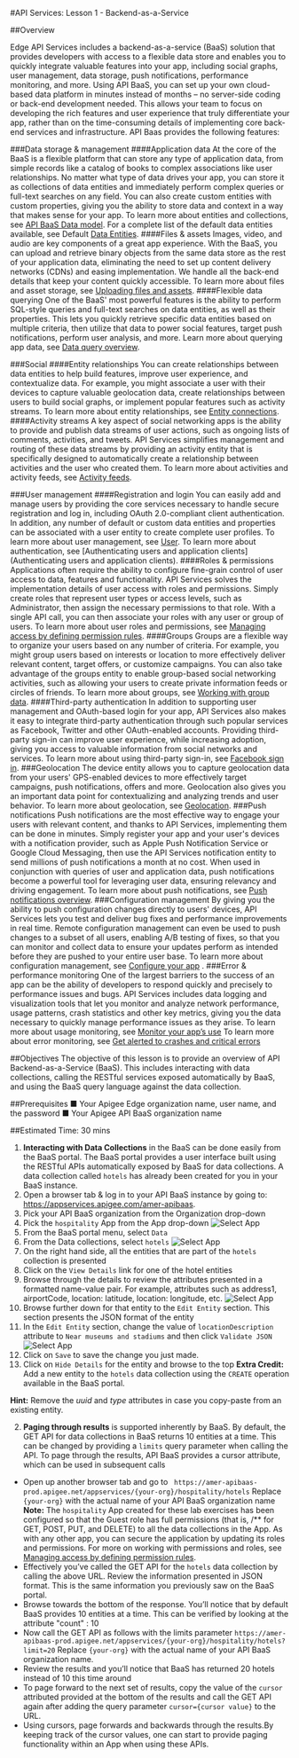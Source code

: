#API Services: Lesson 1 - Backend-as-a-Service


##Overview

Edge API Services includes a backend-as-a-service (BaaS) solution that provides developers with access to a flexible data store and enables you to quickly integrate valuable features into your app, including social graphs, user management, data storage, push notifications, performance monitoring, and more.
Using API BaaS, you can set up your own cloud-based data platform in minutes instead of months – no server-side coding or back-end development needed. This allows your team to focus on developing the rich features and user experience that truly differentiate your app, rather than on the time-consuming details of implementing core back-end services and infrastructure.
API Baas provides the following features:

###Data storage & management
####Application data 
At the core of the BaaS is a flexible platform that can store any type of application data, from simple records like a catalog of books to complex associations like user relationships. No matter what type of data drives your app, you can store it as collections of data entities and immediately perform complex queries or full-text searches on any field. You can also create custom entities with custom properties, giving you the ability to store data and context in a way that makes sense for your app.
To learn more about entities and collections, see [API BaaS Data model](http://apigee.com/docs/app-services/content/app-services-data-model-1).
For a complete list of the default data entities available, see Default [Data Entities](http://apigee.com/docs/app-services/content/default-data-entities).
####Files & assets
Images, video, and audio are key components of a great app experience. With the BaaS, you can upload and retrieve binary objects from the same data store as the rest of your application data, eliminating the need to set up content delivery networks (CDNs) and easing implementation. We handle all the back-end details that keep your content quickly accessible.
To learn more about files and asset storage, see [Uploading files and assets](http://apigee.com/docs/app-services/content/uploading-files-and-assets).
####Flexible data querying
One of the BaaS' most powerful features is the ability to perform SQL-style queries and full-text searches on data entities, as well as their properties. This lets you quickly retrieve specific data entities based on multiple criteria, then utilize that data to power social features, target push notifications, perform user analysis, and more.
Learn more about querying app data, see [Data query overview](http://apigee.com/docs/app-services/content/app-services-data-query-overview).

###Social
####Entity relationships
You can create relationships between data entities to help build features, improve user experience, and contextualize data. For example, you might associate a user with their devices to capture valuable geolocation data, create relationships between users to build social graphs, or implement popular features such as activity streams.
To learn more about entity relationships, see [Entity connections](http://apigee.com/docs/app-services/content/entity-relationships).
####Activity streams
A key aspect of social networking apps is the ability to provide and publish data streams of user actions, such as ongoing lists of comments, activities, and tweets. API Services simplifies management and routing of these data streams by providing an activity entity that is specifically designed to automatically create a relationship between activities and the user who created them.
To learn more about activities and activity feeds, see [Activity feeds](http://apigee.com/docs/app-services/content/activity).

###User management
####Registration and login
You can easily add and manage users by providing the core services necessary to handle secure registration and log in, including OAuth 2.0-compliant client authentication. In addition, any number of default or custom data entities and properties can be associated with a user entity to create complete user profiles.
To learn more about user management, see [User](http://apigee.com/docs/app-services/content/user).
To learn more about authentication, see [Authenticating users and application clients](Authenticating users and application clients).
####Roles & permissions
Applications often require the ability to configure fine-grain control of user access to data, features and functionality. API Services solves the implementation details of user access with roles and permissions. Simply create roles that represent user types or access levels, such as Administrator, then assign the necessary permissions to that role. With a single API call, you can then associate your roles with any user or group of users.
To learn more about user roles and permissions, see [Managing access by defining permission rules](http://apigee.com/docs/app-services/content/managing-access-defining-permission-rules).
####Groups
Groups are a flexible way to organize your users based on any number of criteria. For example, you might group users based on interests or location to more effectively deliver relevant content, target offers, or customize campaigns. You can also take advantage of the groups entity to enable group-based social networking activities, such as allowing your users to create private information feeds or circles of friends.
To learn more about groups, see [Working with group data](http://apigee.com/docs/app-services/content/group).
####Third-party authentication
In addition to supporting user management and OAuth-based login for your app, API Services also makes it easy to integrate third-party authentication through such popular services as Facebook, Twitter and other OAuth-enabled accounts. Providing third-party sign-in can improve user experience, while increasing adoption, giving you access to valuable information from social networks and services.
To learn more about using third-party sign-in, see [Facebook sign in](http://apigee.com/docs/app-services/content/facebook-sign).
###Geolocation
The device entity allows you to capture geolocation data from your users' GPS-enabled devices to more effectively target campaigns, push notifications, offers and more. Geolocation also gives you an important data point for contextualizing and analyzing trends and user behavior.
To learn more about geolocation, see [Geolocation](http://apigee.com/docs/app-services/content/geolocation).
###Push notifications
Push notifications are the most effective way to engage your users with relevant content, and thanks to API Services, implementing them can be done in minutes. Simply register your app and your user's devices with a notification provider, such as Apple Push Notification Service or Google Cloud Messaging, then use the API Services notification entity to send millions of push notifications a month at no cost. When used in conjunction with queries of user and application data, push notifications become a powerful tool for leveraging user data, ensuring relevancy and driving engagement.
To learn more about push notifications, see [Push notifications overview](http://apigee.com/docs/app-services/content/push-notifications-overview).
###Configuration management
By giving you the ability to push configuration changes directly to users' devices, API Services lets you test and deliver bug fixes and performance improvements in real time. Remote configuration management can even be used to push changes to a subset of all users, enabling A/B testing of fixes, so that you can monitor and collect data to ensure your updates perform as intended before they are pushed to your entire user base.
To learn more about configuration management, see [Configure your app](http://apigee.com/docs/app-services/content/configure-your-app) .
###Error & performance monitoring
One of the largest barriers to the success of an app can be the ability of developers to respond quickly and precisely to performance issues and bugs. API Services includes data logging and visualization tools that let you monitor and analyze network performance, usage patterns, crash statistics and other key metrics, giving you the data necessary to quickly manage performance issues as they arise.
To learn more about usage monitoring, see [Monitor your app’s use](http://apigee.com/docs/app-services/content/monitor-your-app%E2%80%99s-use)
To learn more about error monitoring, see [Get alerted to crashes and critical errors](http://apigee.com/docs/app-services/content/get-alerted-crashes-and-critical-errors)

##Objectives
The objective of this lesson is to provide an overview of API Backend-as-a-Service (BaaS). This includes interacting with data collections, calling the RESTful services exposed automatically by BaaS, and using the BaaS query language against the data collection.

##Prerequisites
■	Your Apigee Edge organization name, user name, and the password 
■	Your Apigee API BaaS organization name

##Estimated Time: 30 mins
1. **Interacting with Data Collections** in the BaaS can be done easily from the BaaS portal. The BaaS portal provides a user interface built using the RESTful APIs automatically exposed by BaaS for data collections. A data collection called `hotels` has already been created for you in your BaaS instance.
 1. Open a browser tab & log in to your API BaaS instance by going to: https://appservices.apigee.com/amer-apibaas. 
 2. Pick your API BaaS organization from the Organization drop-down
 3. Pick the `hospitality` App from the App drop-down
 ![Select App](./images/1_select_app.png)
 4. From the BaaS portal menu, select `Data`
 5. From the Data collections, select `hotels`
 ![Select App](./images/2_data_model.png)
 6. On the right hand side, all the entities that are part of the `hotels` collection is presented
 7. Click on the `View Details` link for one of the hotel entities
 8. Browse through the details to review the attributes presented in a formatted name-value pair. For example, attributes such as address1, airportCode, location: latitude, location: longitude, etc.
 ![Select App](./images/3_entity.png)
 9. Browse further down for that entity to the `Edit Entity` section. This section presents the JSON format of the entity
 10. In the `Edit Entity` section, change the value of `locationDescription` attribute to `Near museums and stadiums` and then click `Validate JSON`
 ![Select App](./images/4_entity_selection.png)
 11. Click on `Save` to save the change you just made. 
 12. Click on `Hide Details` for the entity and browse to the top
**Extra Credit:** Add a new entity to the `hotels` data collection using the `CREATE` operation available in the BaaS portal.

**Hint:** Remove the *uuid* and *type* attributes in case you copy-paste from an existing entity.

2. **Paging through results** is supported inherently by BaaS. By default, the GET API for data collections in BaaS returns 10 entities at a time. This can be changed by providing a `limits` query parameter when calling the API. To page through the results, API BaaS provides a cursor attribute, which can be used in subsequent calls
 - Open up another browser tab and go to ```
https://amer-apibaas-prod.apigee.net/appservices/{your-org}/hospitality/hotels```
Replace `{your-org}` with the actual name of your API BaaS organization name
**Note:** The `hospitality` App created for these lab exercises has been configured so that the Guest role has full permissions (that is, /** for GET, POST, PUT, and DELETE) to all the data collections in the App. As with any other app, you can secure the application by updating its roles and permissions. For more on working with permissions and roles, see [Managing access by defining permission rules](http://apigee.com/docs/app-services/content/managing-access-defining-permission-rules).
 - Effectively you’ve called the GET API for the `hotels` data collection by calling the above URL. Review the information presented in JSON format. This is the same information you previously saw on the BaaS portal. 
 - Browse towards the bottom of the response. You’ll notice that by default BaaS provides 10 entities at a time. This can be verified by looking at the attribute "count" : 10
 - Now call the GET API as follows with the limits parameter ``` https://amer-apibaas-prod.apigee.net/appservices/{your-org}/hospitality/hotels?limit=20 ```
Replace `{your-org}` with the actual name of your API BaaS organization name.
 - Review the results and you’ll notice that BaaS has returned 20 hotels instead of 10 this time around
 - To page forward to the next set of results, copy the value of the `cursor` attributed provided at the bottom of the results and call the GET API again after adding the query parameter `cursor={cursor value}` to the URL. 
 - Using cursors, page forwards and backwards through the results.By keeping track of the cursor values, one can start to provide paging functionality within an App when using these APIs.















